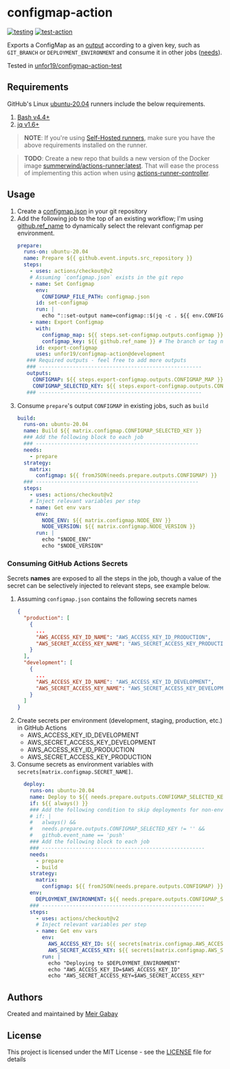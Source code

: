# configmap-action

[![testing](https://github.com/unfor19/configmap-action/workflows/testing/badge.svg)](https://github.com/unfor19/configmap-action/actions?query=workflow%3Atesting)
[![test-action](https://github.com/unfor19/configmap-action-test/workflows/test-action/badge.svg)](https://github.com/unfor19/configmap-action-test/actions?query=workflow%3Atest-action)


Exports a ConfigMap as an [output](https://docs.github.com/en/actions/using-workflows/workflow-syntax-for-github-actions#jobsjob_idoutputs) according to a given key, such as `GIT_BRANCH` or `DEPLOYMENT_ENVIRONMENT` and consume it in other jobs ([needs](https://docs.github.com/en/actions/using-workflows/workflow-syntax-for-github-actions#jobsjob_idneeds)).

Tested in [unfor19/configmap-action-test](https://github.com/unfor19/configmap-action-test/actions?query=workflow%3Atest-action)

## Requirements

GitHub's Linux [ubuntu-20.04](https://github.com/actions/virtual-environments/blob/main/images/linux/Ubuntu2004-Readme.md) runners include the below requirements.

1. [Bash v4.4+](https://www.gnu.org/software/bash/)
2. [jq v1.6+](https://stedolan.github.io/jq/)

> **NOTE**: If you're using [Self-Hosted runners](https://docs.github.com/en/actions/hosting-your-own-runners/about-self-hosted-runners), make sure you have the above requirements installed on the runner.

> **TODO**: Create a new repo that builds a new version of the Docker image [summerwind/actions-runner:latest](https://github.com/actions-runner-controller/actions-runner-controller#software-installed-in-the-runner-image). That will ease the process of implementing this action when using [actions-runner-controller](https://github.com/actions-runner-controller/actions-runner-controller#software-installed-in-the-runner-image).


## Usage

1. Create a [configmap.json](./configmap.json) in your git repository
2. Add the following job to the top of an existing workflow; I'm using [github.ref_name](https://docs.github.com/en/actions/learn-github-actions/contexts#:~:text=github.ref_name) to dynamically select the relevant configmap per environment.
   ```yaml
   prepare:
     runs-on: ubuntu-20.04
     name: Prepare ${{ github.event.inputs.src_repository }}
     steps:
       - uses: actions/checkout@v2
       # Assuming `configmap.json` exists in the git repo
       - name: Set Configmap
         env:
           CONFIGMAP_FILE_PATH: configmap.json
         id: set-configmap
         run: |
           echo "::set-output name=configmap::$(jq -c . ${{ env.CONFIGMAP_FILE_PATH }})"
       - name: Export Configmap
         with:
           configmap_map: ${{ steps.set-configmap.outputs.configmap }}
           configmap_key: ${{ github.ref_name }} # The branch or tag name that triggered the workflow run
         id: export-configmap
         uses: unfor19/configmap-action@development
      ### Required outputs - feel free to add more outputs
      ### -----------------------------------------------------
      outputs:
        CONFIGMAP: ${{ steps.export-configmap.outputs.CONFIGMAP_MAP }}
        CONFIGMAP_SELECTED_KEY: ${{ steps.export-configmap.outputs.CONFIGMAP_SELECTED_KEY }}
      ### -----------------------------------------------------
   ```
3. Consume `prepare`'s output `CONFIGMAP` in existing jobs, such as `build`
   ```yaml
   build:
     runs-on: ubuntu-20.04
     name: Build ${{ matrix.configmap.CONFIGMAP_SELECTED_KEY }}
     ### Add the following block to each job
     ### -----------------------------------------------------
     needs:
       - prepare
     strategy:
       matrix:
         configmap: ${{ fromJSON(needs.prepare.outputs.CONFIGMAP) }}
     ### -----------------------------------------------------
     steps:
       - uses: actions/checkout@v2
       # Inject relevant variables per step
       - name: Get env vars
         env:
           NODE_ENV: ${{ matrix.configmap.NODE_ENV }}
           NODE_VERSION: ${{ matrix.configmap.NODE_VERSION }}
         run: |
           echo "$NODE_ENV"
           echo "$NODE_VERSION"
   ```

### Consuming GitHub Actions Secrets

Secrets **names** are exposed to all the steps in the job, though a value of the secret can be selectively injected to relevant steps, see example below.

1. Assuming `configmap.json` contains the following secrets names
   ```json
   {
     "production": [
       {
         ...
         "AWS_ACCESS_KEY_ID_NAME": "AWS_ACCESS_KEY_ID_PRODUCTION",
         "AWS_SECRET_ACCESS_KEY_NAME": "AWS_SECRET_ACCESS_KEY_PRODUCTION"
       }
     ],
     "development": [
       {
         ...
         "AWS_ACCESS_KEY_ID_NAME": "AWS_ACCESS_KEY_ID_DEVELOPMENT",
         "AWS_SECRET_ACCESS_KEY_NAME": "AWS_SECRET_ACCESS_KEY_DEVELOPMENT"
       }
     ]
   }
   ```
2. Create secrets per environment (development, staging, production, etc.) in GitHub Actions
   - AWS_ACCESS_KEY_ID_DEVELOPMENT
   - AWS_SECRET_ACCESS_KEY_DEVELOPMENT
   - AWS_ACCESS_KEY_ID_PRODUCTION
   - AWS_SECRET_ACCESS_KEY_PRODUCTION
3. Consume secrets as environment variables with `secrets[matrix.configmap.SECRET_NAME]`.
   ```yaml
     deploy:
       runs-on: ubuntu-20.04
       name: Deploy to ${{ needs.prepare.outputs.CONFIGMAP_SELECTED_KEY }}
       if: ${{ always() }}
       ### Add the following condition to skip deployments for non-environment branches
       # if: |
       #   always() &&
       #   needs.prepare.outputs.CONFIGMAP_SELECTED_KEY != '' &&
       #   github.event_name == 'push'
       ### Add the following block to each job
       ### -----------------------------------------------------
       needs:
         - prepare
         - build
       strategy:
         matrix:
           configmap: ${{ fromJSON(needs.prepare.outputs.CONFIGMAP) }}
       env:
         DEPLOYMENT_ENVIRONMENT: ${{ needs.prepare.outputs.CONFIGMAP_SELECTED_KEY }}
       ### -----------------------------------------------------
       steps:
         - uses: actions/checkout@v2
         # Inject relevant variables per step
         - name: Get env vars
           env:
             AWS_ACCESS_KEY_ID: ${{ secrets[matrix.configmap.AWS_ACCESS_KEY_ID_NAME] }}
             AWS_SECRET_ACCESS_KEY: ${{ secrets[matrix.configmap.AWS_SECRET_ACCESS_KEY_NAME] }}
           run: |
             echo "Deploying to $DEPLOYMENT_ENVIRONMENT"
             echo "AWS_ACCESS_KEY_ID=$AWS_ACCESS_KEY_ID"
             echo "AWS_SECRET_ACCESS_KEY=$AWS_SECRET_ACCESS_KEY"
   ```


## Authors

Created and maintained by [Meir Gabay](https://github.com/unfor19)

## License

This project is licensed under the MIT License - see the [LICENSE](https://github.com/unfor19/configmap-action/blob/master/LICENSE) file for details
